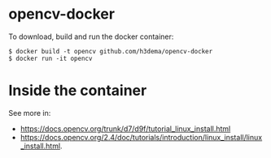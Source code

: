 # opencv-docker

To download, build and run the docker container:
```
$ docker build -t opencv github.com/h3dema/opencv-docker
$ docker run -it opencv
```

# Inside the container



See more in:
* https://docs.opencv.org/trunk/d7/d9f/tutorial_linux_install.html
* https://docs.opencv.org/2.4/doc/tutorials/introduction/linux_install/linux_install.html.
